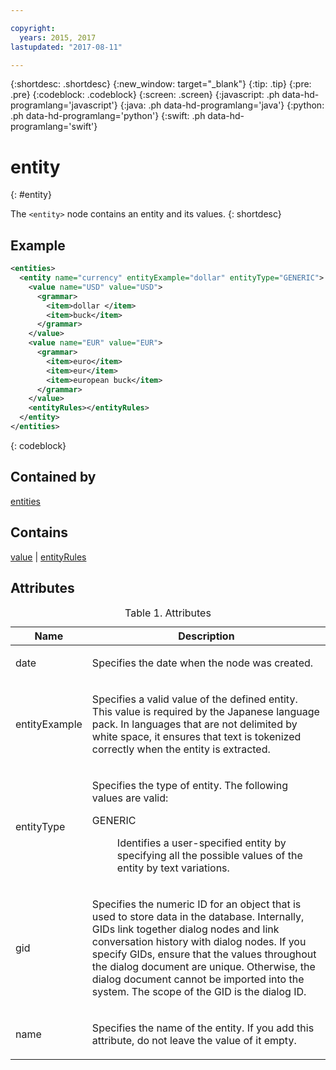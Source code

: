 ```yaml
---

copyright:
  years: 2015, 2017
lastupdated: "2017-08-11"

---
```


{:shortdesc: .shortdesc}
{:new_window: target="_blank"}
{:tip: .tip}
{:pre: .pre}
{:codeblock: .codeblock}
{:screen: .screen}
{:javascript: .ph data-hd-programlang='javascript'}
{:java: .ph data-hd-programlang='java'}
{:python: .ph data-hd-programlang='python'}
{:swift: .ph data-hd-programlang='swift'}

# entity
{: #entity}

The `<entity>` node contains an entity and its values.
{: shortdesc}

## Example

```xml
<entities>
  <entity name="currency" entityExample="dollar" entityType="GENERIC">
    <value name="USD" value="USD">
      <grammar>
        <item>dollar </item>
        <item>buck</item>
      </grammar>
    </value>
    <value name="EUR" value="EUR">
      <grammar>
        <item>euro</item>
        <item>eur</item>
        <item>european buck</item>
      </grammar>
    </value>
    <entityRules></entityRules>
  </entity>
</entities>
```
{: codeblock}

## Contained by

[entities](/docs/services/dialog/entities.html)

## Contains

[value](/docs/services/dialog/value.html) | [entityRules](/docs/services/dialog/entityRules.html)

## Attributes

<table>
<caption>Table 1. Attributes</caption>
<thead><tr><th>Name</th>
<th>Description</th>
</tr>
</thead>
<tbody><tr><td><p>
date
</p></td>
<td><p>
Specifies the date when the node was created.
</p></td>
</tr>
<tr><td><p>
entityExample
</p></td>
<td><p>
Specifies a valid value of the defined entity. This value is required
                                    by the Japanese language pack. In languages that are not
                                    delimited by white space, it ensures that text is tokenized
                                    correctly when the entity is extracted.
</p></td>
</tr>
<tr><td><p>
entityType
</p></td>
<td><p>
Specifies the type of entity. The following values are valid:
</p><dl><dt>GENERIC</dt>
<dd><p>Identifies a user-specified entity by specifying all the
                                            possible values of the entity by text variations.</p></dd>
</dl>
</td>
</tr>
<tr><td><p>
gid
</p></td>
<td><p>
Specifies the numeric ID for an
object that is used to store data in the database. Internally, GIDs
link together dialog nodes and link conversation history with dialog
nodes. If you specify GIDs, ensure that the values throughout the
dialog document are unique. Otherwise, the dialog document cannot
be imported into the system. The scope of the GID is the dialog ID.
</p></td>
</tr>
<tr><td><p>name</p></td>
<td><p>Specifies the name of the entity.
If you add this attribute, do not leave the
                                    value of it empty.
</p></td>
</tr>
</tbody>
</table>
